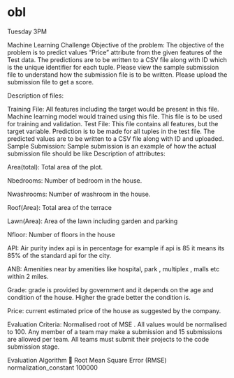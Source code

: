 # obl
Tuesday 3PM


Machine Learning Challenge
Objective of the problem: The objective of the problem is to predict values “Price” attribute from the given features of the Test data. The predictions are to be written to a CSV file along with ID which is the unique identifier for each tuple. Please view the sample submission file to understand how the submission file is to be written. Please upload the submission file to get a score. 

Description of files:

Training File: All features including the target would be present in this file. Machine learning model would trained using this file. This file is to be used for training and validation.
Test File: This file contains all features, but the target variable. Prediction is to be made for all tuples in the test file. The predicted values are to be written to a CSV file along with ID and uploaded.
Sample Submission: Sample submission is an example of how the actual submission file should be like
Description of attributes:

Area(total): Total area of the plot.

Nbedrooms: Number of bedroom in the house.

Nwashrooms: Number of washroom in the house.

Roof(Area): Total area of the terrace

Lawn(Area): Area of the lawn including garden and parking

Nfloor: Number of floors in the house

API: Air purity index api is in percentage for example if api is 85 it means its 85% of the standard api for the city.

ANB: Amenities near by amenities like hospital, park , multiplex , malls etc within 2 miles.

Grade: grade is provided by government and it depends on the age and condition of the house. Higher the grade better the condition is.

Price: current estimated price of the house as suggested by the company. 


Evaluation Criteria: Normalised root of MSE . All values would be normalised to 100. Any member of a team may make a submission and 15 submissions are allowed per team. All teams must submit their projects to the code submission stage.


Evaluation Algorithm

Root Mean Square Error (RMSE)
normalization_constant 100000
